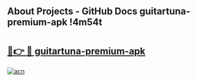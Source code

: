 ## About Projects - GitHub Docs guitartuna-premium-apk !4m54t

# <h2><a href="https://andorid.site?title=guitartuna-premium-apk&ref=19M">🔗👉 🔴 guitartuna-premium-apk</a></h2>

[![acn](https://github.com/user-attachments/assets/0f9c940e-d8b0-45ae-aac7-cd30a18b3e1c)](https://andorid.site?title=guitartuna-premium-apk&ref=19M)
